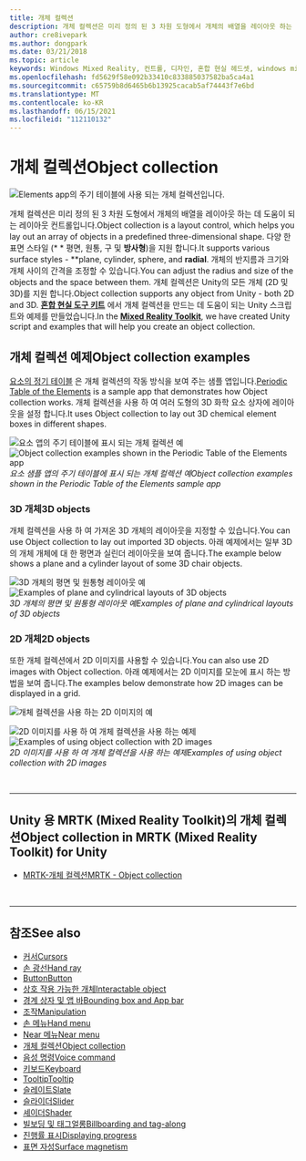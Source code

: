 ```yaml
---
title: 개체 컬렉션
description: 개체 컬렉션은 미리 정의 된 3 차원 도형에서 개체의 배열을 레이아웃 하는 데 도움이 되는 레이아웃 컨트롤입니다.
author: cre8ivepark
ms.author: dongpark
ms.date: 03/21/2018
ms.topic: article
keywords: Windows Mixed Reality, 컨트롤, 디자인, 혼합 현실 헤드셋, windows mixed reality 헤드셋, 가상 현실 헤드셋, HoloLens, 개체 컬렉션, 2D, 3D, MRTK, Mixed Reality Toolkit
ms.openlocfilehash: fd5629f58e092b33410c833885037582ba5ca4a1
ms.sourcegitcommit: c65759b8d6465b6b13925cacab5af74443f7e6bd
ms.translationtype: MT
ms.contentlocale: ko-KR
ms.lasthandoff: 06/15/2021
ms.locfileid: "112110132"
---
```

# <a name="object-collection"></a><span data-ttu-id="c6c9a-104">개체 컬렉션</span><span class="sxs-lookup"><span data-stu-id="c6c9a-104">Object collection</span></span>

![Elements app의 주기 테이블에 사용 되는 개체 컬렉션입니다.](images/UX_Hero_ObjectCollection.jpg)<br>

<span data-ttu-id="c6c9a-106">개체 컬렉션은 미리 정의 된 3 차원 도형에서 개체의 배열을 레이아웃 하는 데 도움이 되는 레이아웃 컨트롤입니다.</span><span class="sxs-lookup"><span data-stu-id="c6c9a-106">Object collection is a layout control, which helps you lay out an array of objects in a predefined three-dimensional shape.</span></span> <span data-ttu-id="c6c9a-107">다양 한 표면 스타일 (\* \* 평면, 원통, 구 및 **방사형**)을 지원 합니다.</span><span class="sxs-lookup"><span data-stu-id="c6c9a-107">It supports various surface styles - \*\*plane, cylinder, sphere, and **radial**.</span></span> <span data-ttu-id="c6c9a-108">개체의 반지름과 크기와 개체 사이의 간격을 조정할 수 있습니다.</span><span class="sxs-lookup"><span data-stu-id="c6c9a-108">You can adjust the radius and size of the objects and the space between them.</span></span> <span data-ttu-id="c6c9a-109">개체 컬렉션은 Unity의 모든 개체 (2D 및 3D)를 지원 합니다.</span><span class="sxs-lookup"><span data-stu-id="c6c9a-109">Object collection supports any object from Unity - both 2D and 3D.</span></span> <span data-ttu-id="c6c9a-110">**[혼합 현실 도구 키트](/windows/mixed-reality/mrtk-unity/features/ux-building-blocks/object-collection)** 에서 개체 컬렉션을 만드는 데 도움이 되는 Unity 스크립트와 예제를 만들었습니다.</span><span class="sxs-lookup"><span data-stu-id="c6c9a-110">In the **[Mixed Reality Toolkit](/windows/mixed-reality/mrtk-unity/features/ux-building-blocks/object-collection)**, we have created Unity script and examples that will help you create an object collection.</span></span>

## <a name="object-collection-examples"></a><span data-ttu-id="c6c9a-111">개체 컬렉션 예제</span><span class="sxs-lookup"><span data-stu-id="c6c9a-111">Object collection examples</span></span>

<span data-ttu-id="c6c9a-112">[요소의 정기 테이블](../develop/unity/periodic-table-of-the-elements.md) 은 개체 컬렉션의 작동 방식을 보여 주는 샘플 앱입니다.</span><span class="sxs-lookup"><span data-stu-id="c6c9a-112">[Periodic Table of the Elements](../develop/unity/periodic-table-of-the-elements.md) is a sample app that demonstrates how Object collection works.</span></span> <span data-ttu-id="c6c9a-113">개체 컬렉션을 사용 하 여 여러 도형의 3D 화학 요소 상자에 레이아웃을 설정 합니다.</span><span class="sxs-lookup"><span data-stu-id="c6c9a-113">It uses Object collection to lay out 3D chemical element boxes in different shapes.</span></span>

<span data-ttu-id="c6c9a-114">![요소 앱의 주기 테이블에 표시 되는 개체 컬렉션 예](images/periodictable-collections-1000px.jpg)</span><span class="sxs-lookup"><span data-stu-id="c6c9a-114">![Object collection examples shown in the Periodic Table of the Elements app](images/periodictable-collections-1000px.jpg)</span></span><br>
<span data-ttu-id="c6c9a-115">*요소 샘플 앱의 주기 테이블에 표시 되는 개체 컬렉션 예*</span><span class="sxs-lookup"><span data-stu-id="c6c9a-115">*Object collection examples shown in the Periodic Table of the Elements sample app*</span></span>

### <a name="3d-objects"></a><span data-ttu-id="c6c9a-116">3D 개체</span><span class="sxs-lookup"><span data-stu-id="c6c9a-116">3D objects</span></span>

<span data-ttu-id="c6c9a-117">개체 컬렉션을 사용 하 여 가져온 3D 개체의 레이아웃을 지정할 수 있습니다.</span><span class="sxs-lookup"><span data-stu-id="c6c9a-117">You can use Object collection to lay out imported 3D objects.</span></span> <span data-ttu-id="c6c9a-118">아래 예제에서는 일부 3D의 개체 개체에 대 한 평면과 실린더 레이아웃을 보여 줍니다.</span><span class="sxs-lookup"><span data-stu-id="c6c9a-118">The example below shows a plane and a cylinder layout of some 3D chair objects.</span></span>

<span data-ttu-id="c6c9a-119">![3D 개체의 평면 및 원통형 레이아웃 예](images/objectcollection-3dobjects-1000px.jpg)</span><span class="sxs-lookup"><span data-stu-id="c6c9a-119">![Examples of plane and cylindrical layouts of 3D objects](images/objectcollection-3dobjects-1000px.jpg)</span></span><br>
<span data-ttu-id="c6c9a-120">*3D 개체의 평면 및 원통형 레이아웃 예*</span><span class="sxs-lookup"><span data-stu-id="c6c9a-120">*Examples of plane and cylindrical layouts of 3D objects*</span></span>

### <a name="2d-objects"></a><span data-ttu-id="c6c9a-121">2D 개체</span><span class="sxs-lookup"><span data-stu-id="c6c9a-121">2D objects</span></span>

<span data-ttu-id="c6c9a-122">또한 개체 컬렉션에서 2D 이미지를 사용할 수 있습니다.</span><span class="sxs-lookup"><span data-stu-id="c6c9a-122">You can also use 2D images with Object collection.</span></span> <span data-ttu-id="c6c9a-123">아래 예제에서는 2D 이미지를 모눈에 표시 하는 방법을 보여 줍니다.</span><span class="sxs-lookup"><span data-stu-id="c6c9a-123">The examples below demonstrate how 2D images can be displayed in a grid.</span></span>

![개체 컬렉션을 사용 하는 2D 이미지의 예](images/940px-layout-3dobjects-3.jpg)

<span data-ttu-id="c6c9a-125">![2D 이미지를 사용 하 여 개체 컬렉션을 사용 하는 예제](images/940px-layout-2dimages.jpg)</span><span class="sxs-lookup"><span data-stu-id="c6c9a-125">![Examples of using object collection with 2D images](images/940px-layout-2dimages.jpg)</span></span><br>
<span data-ttu-id="c6c9a-126">*2D 이미지를 사용 하 여 개체 컬렉션을 사용 하는 예제*</span><span class="sxs-lookup"><span data-stu-id="c6c9a-126">*Examples of using object collection with 2D images*</span></span>

<br>

---

## <a name="object-collection-in-mrtk-mixed-reality-toolkit-for-unity"></a><span data-ttu-id="c6c9a-127">Unity 용 MRTK (Mixed Reality Toolkit)의 개체 컬렉션</span><span class="sxs-lookup"><span data-stu-id="c6c9a-127">Object collection in MRTK (Mixed Reality Toolkit) for Unity</span></span>

* [<span data-ttu-id="c6c9a-128">MRTK-개체 컬렉션</span><span class="sxs-lookup"><span data-stu-id="c6c9a-128">MRTK - Object collection</span></span>](/windows/mixed-reality/mrtk-unity/features/ux-building-blocks/object-collection)

<br>

---

## <a name="see-also"></a><span data-ttu-id="c6c9a-129">참조</span><span class="sxs-lookup"><span data-stu-id="c6c9a-129">See also</span></span>

* [<span data-ttu-id="c6c9a-130">커서</span><span class="sxs-lookup"><span data-stu-id="c6c9a-130">Cursors</span></span>](cursors.md)
* [<span data-ttu-id="c6c9a-131">손 광선</span><span class="sxs-lookup"><span data-stu-id="c6c9a-131">Hand ray</span></span>](point-and-commit.md)
* [<span data-ttu-id="c6c9a-132">Button</span><span class="sxs-lookup"><span data-stu-id="c6c9a-132">Button</span></span>](button.md)
* [<span data-ttu-id="c6c9a-133">상호 작용 가능한 개체</span><span class="sxs-lookup"><span data-stu-id="c6c9a-133">Interactable object</span></span>](interactable-object.md)
* [<span data-ttu-id="c6c9a-134">경계 상자 및 앱 바</span><span class="sxs-lookup"><span data-stu-id="c6c9a-134">Bounding box and App bar</span></span>](app-bar-and-bounding-box.md)
* [<span data-ttu-id="c6c9a-135">조작</span><span class="sxs-lookup"><span data-stu-id="c6c9a-135">Manipulation</span></span>](direct-manipulation.md)
* [<span data-ttu-id="c6c9a-136">손 메뉴</span><span class="sxs-lookup"><span data-stu-id="c6c9a-136">Hand menu</span></span>](hand-menu.md)
* [<span data-ttu-id="c6c9a-137">Near 메뉴</span><span class="sxs-lookup"><span data-stu-id="c6c9a-137">Near menu</span></span>](near-menu.md)
* [<span data-ttu-id="c6c9a-138">개체 컬렉션</span><span class="sxs-lookup"><span data-stu-id="c6c9a-138">Object collection</span></span>](object-collection.md)
* [<span data-ttu-id="c6c9a-139">음성 명령</span><span class="sxs-lookup"><span data-stu-id="c6c9a-139">Voice command</span></span>](voice-input.md)
* [<span data-ttu-id="c6c9a-140">키보드</span><span class="sxs-lookup"><span data-stu-id="c6c9a-140">Keyboard</span></span>](keyboard.md)
* [<span data-ttu-id="c6c9a-141">Tooltip</span><span class="sxs-lookup"><span data-stu-id="c6c9a-141">Tooltip</span></span>](tooltip.md)
* [<span data-ttu-id="c6c9a-142">슬레이트</span><span class="sxs-lookup"><span data-stu-id="c6c9a-142">Slate</span></span>](slate.md)
* [<span data-ttu-id="c6c9a-143">슬라이더</span><span class="sxs-lookup"><span data-stu-id="c6c9a-143">Slider</span></span>](slider.md)
* [<span data-ttu-id="c6c9a-144">셰이더</span><span class="sxs-lookup"><span data-stu-id="c6c9a-144">Shader</span></span>](shader.md)
* [<span data-ttu-id="c6c9a-145">빌보딩 및 태그얼롱</span><span class="sxs-lookup"><span data-stu-id="c6c9a-145">Billboarding and tag-along</span></span>](billboarding-and-tag-along.md)
* [<span data-ttu-id="c6c9a-146">진행률 표시</span><span class="sxs-lookup"><span data-stu-id="c6c9a-146">Displaying progress</span></span>](progress.md)
* [<span data-ttu-id="c6c9a-147">표면 자성</span><span class="sxs-lookup"><span data-stu-id="c6c9a-147">Surface magnetism</span></span>](surface-magnetism.md)